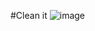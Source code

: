 #Clean it
![image](https://user-images.githubusercontent.com/25280783/141736936-16f9ac2f-61d8-48a3-84fb-fcc822bb4981.png)
